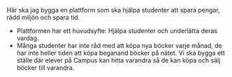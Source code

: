 Här ska jag bygga en plattform som ska hjälpa studenter att spara pengar, rädd miljön och spara tid. 

- Plattformen har ett huvudsyfte: Hjälpa studenter och underlätta deras vardag.
- Många studenter har inte råd med att köpa nya böcker varje månad, de har inte heller tiden att köpa beganand böcker på nätet. Vi ska bygga ett ställe där elever på Campus kan hitta varandra så de kan köpa och sälj böcker till varandra.
